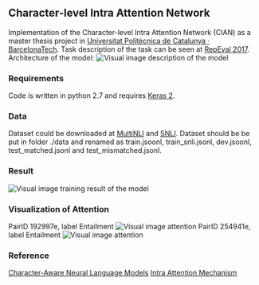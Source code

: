 ## Character-level Intra Attention Network
Implementation of the Character-level Intra Attention Network (CIAN) as a master thesis project in [Universitat Politècnica de Catalunya · BarcelonaTech](http://www.upc.edu/). 
Task description of the task can be seen at [RepEval 2017](https://repeval2017.github.io/shared/). 
Architecture of the model: 
![Visual image description of the model](https://github.com/yanghanxy/CIAN/blob/master/figure/architecture.png)

### Requirements
Code is written in python 2.7 and requires [Keras 2](https://github.com/fchollet/keras).

### Data
Dataset could be downloaded at [MultiNLI](http://www.nyu.edu/projects/bowman/multinli/) and [SNLI](http://nlp.stanford.edu/projects/snli/). 
Dataset should be be put in folder ./data and renamed as train.jsoonl, train_snli.jsonl, dev.jsoonl, test_matched.jsonl and test_mismatched.jsonl. 

### Result
![Visual image training result of the model](https://github.com/yanghanxy/CIAN/blob/master/figure/training.png)

### Visualization of Attention
PairID 192997e, label Entailment
![Visual image attention](https://github.com/yanghanxy/CIAN/blob/master/figure/PairID_192997e.PNG)
PairID 254941e, label Entailment
![Visual image attention](https://github.com/yanghanxy/CIAN/blob/master/figure/PairID_254941e.PNG)

### Reference
[Character-Aware Neural Language Models](https://github.com/jarfo/kchar)
[Intra Attention Mechanism](https://gist.github.com/cbaziotis/7ef97ccf71cbc14366835198c09809d2)
